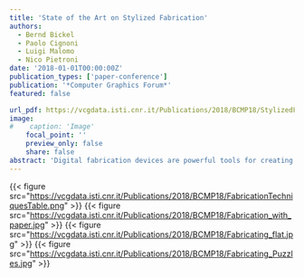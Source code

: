 ```yaml
---
title: 'State of the Art on Stylized Fabrication'
authors:
  - Bernd Bickel
  - Paolo Cignoni
  - Luigi Malomo
  - Nico Pietroni
date: '2018-01-01T00:00:00Z'
publication_types: ['paper-conference']
publication: '*Computer Graphics Forum*'
featured: false

url_pdf: https://vcgdata.isti.cnr.it/Publications/2018/BCMP18/StylizedFabricationSTAR_Personal.pdf
image:
#    caption: 'Image'
    focal_point: ''
    preview_only: false
    share: false
abstract: 'Digital fabrication devices are powerful tools for creating tangible reproductions of 3D digital models. Most available printing technologies aim at producing an accurate copy of a tridimensional shape. However, fabrication technologies can also be used to create a stylistic representation of a digital shape. We refer to this class of methods as "stylized fabrication methods." These methods abstract geometric and physical features of a given shape to create an unconventional representation, to produce an optical illusion, or to devise a particular interaction with the fabricated model. In this state-of-the-art report, we classify and overview this broad and emerging class of approaches and also propose possible directions for future research.  DOI: 10.1111/cgf.13327'
---
```

{{< figure src="https://vcgdata.isti.cnr.it/Publications/2018/BCMP18/FabricationTechniquesTable.png" >}}
{{< figure src="https://vcgdata.isti.cnr.it/Publications/2018/BCMP18/Fabrication_with_paper.jpg" >}}
{{< figure src="https://vcgdata.isti.cnr.it/Publications/2018/BCMP18/Fabricating_flat.jpg" >}}
{{< figure src="https://vcgdata.isti.cnr.it/Publications/2018/BCMP18/Fabricating_Puzzles.jpg" >}}
